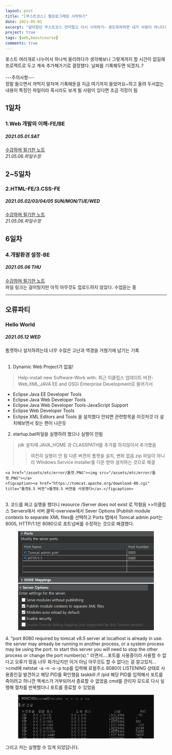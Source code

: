 ```yaml
---
layout: post
title: "[부스트코스] 웹프로그래밍 시작하기"
date: 2021-05-01
excerpt: "덮어뒀던 부스트코스 먼지털고 다시 시작하기~ 중도하차하면 내가 사람이 아니다(이러다 왕왕하면 큰일이야)"
project: true
tags: [web,boostcourse]
comments: true
---
```

포스트 여러개로 나누어서 하나씩 올리려다가 생각해보니 그렇게까지 할 시간이 없길래 프로젝트로 두고 계속 추가해가기로 결정했다. 날짜를 기록해두면 되겠지..?
<br><br>---주의사항---
<br>정말 들으면서 까먹지 말자며 기록해둔걸 지금 여기까지 들었어요~하고 올려 두서없는 내용이 특징인 파일이라 혹시라도 보게 될 사람이 있다면 조금 걱정이 됨
## 1일차
### 1.Web 개발의 이해-FE/BE
##### 2021.05.01.SAT
<a href="https://kimdahui42/assets/etc/1. Web 개발의 이해.pdf">수강하며 필기한 노트</a>
<br> *21.05.06.파일수정*

## 2~5일차
### 2.HTML-FE/3.CSS-FE
##### 2021.05.02/03/04/05 SUN/MON/TUE/WED
<a href="/assets/etc/2. HTML-FE.pdf">수강하며 필기한 노트</a>
<br> *21.05.06.파일수정*

## 6일차
### 4.개발환경 설정-BE
##### 2021.05.06 THU
<a href="/assets/etc/4.개발환경 설정-BE.pdf">수강하며 필기한 노트</a><br>
파일 링크는 걸어뒀지만 아직 아무것도 업로드하지 않았다. 수업듣는 중

***
## 오류파티
### Hello World
##### 2021.05.12 WED

톰캣하나 설치하려는데 너무 수많은 고난과 역경을 거쳤기에 남기는 기록
<br><br>
1. Dynamic Web Project가 없음!<br>
>Help-install new Software-Work with: 최근 이클립스 업데이트 버젼-Web,XML,JAVA EE and OSGi Enterprise Development로 들어가서
* Eclipse Java EE Developer Tools
* Eclipse Java Web Developer Tools
* Eclipse Java Web Developer Tools-JavaScript Support
* Eclipse Web Developer Tools
* Eclipse XML Editors and Tools
을 설치했다 안되면 관련항목을 이것저것 더 설치해보면서 찾는 편이 나은듯<br>

2. startup.bat파일을 실행하려 했으나 실행이 안됨
>jdk 설치때 JAVA_HOME 과 CLASSPATH를 추가를 하지않아서 추가했음
>>여전히 실행이 안 됨
>>다른 버젼의 톰캣을 설치, 변화 없음
>>zip 파일이 아니라 WIndows Service Installer를 다운 받아 설치하는 것으로 해결<br>
><figure>
	<a href="/assets/etc/error/톰캣.PNG"><img src="/assets/etc/error/톰캣.PNG"></a>
	<figcaption><a href="https://tomcat.apache.org/download-80.cgi" title="톰캣8.5 버젼">톰캣8.5 버젼을 사용했다</a>.</figcaption>
</figure>
<br>
3. 코드를 짜고 실행을 했더니 resource /Server does not exist 로 막혔음
>>이클립스 Servers에서 서버 클릭-overview에서 Sever Options (Publish module contexts to separate XML files를 선택하고 Ports 탭에서 Tomcat admin port는 8005, HTTP/1.1은 8080으로 포트넘버를 수정하는 것으로 해결했다.<br>
<figure class="half">
    <a href="/assets/etc/error/포츠.PNG"><img src="/assets/etc/error/포츠.PNG"></a>
    <a href="/assets/etc/error/서버옵션.PNG"><img src="/assets/etc/error/서버옵션.PNG"></a>
    <figcaption></figcaption>
</figure>
4. "port 8080 required by tomcat v8.5 server at localhost is already in use. the server may already be running in another process, or a system process may be using the port. to start this server you will need to stop the other process or change the port number(s)."
라면서....포트를 사용중이라 사용할 수 없다고 오류가 떴음 너무 화가났지만 이거 아님 아무것도 할 수 없다는 걸 알고있지...
>cmd에 netstat -a -n -o -p tcp를 입력해 로컬주소 8080이 LISTENING 상태로 사용중인걸 발견하고 해당 PID를 확인했음
taskkill /f /pid 해당 PID를 입력해서 포트를 죽이려고 하니깐 액세스가 거부되어서 종료할 수 없었음 cmd를 관리자 모드로 다시 실행해 절차를 반복했더니 포트를 종료할 수 있었음<br>
<figure>
	<a href="/assets/etc/error/cmd.PNG"><img src="/assets/etc/error/cmd.PNG"></a>
	<figcaption></figcaption>
</figure>
그리고 저는 실행할 수 있게 되었답니다.

